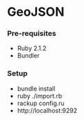 # GeoJSON ###

### Pre-requisites

* Ruby 2.1.2
* Bundler

### Setup

* bundle install
* ruby ./import.rb
* rackup config.ru
* http://localhost:9292